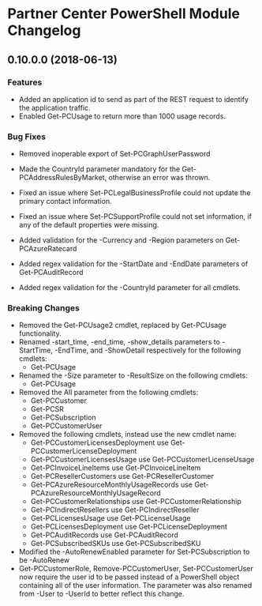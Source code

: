 # Partner Center PowerShell Module Changelog

## 0.10.0.0 (2018-06-13)

### Features

* Added an application id to send as part of the REST request to identify the application traffic.
* Enabled Get-PCUsage to return more than 1000 usage records.

### Bug Fixes

* Removed inoperable export of Set-PCGraphUserPassword
* Made the CountryId parameter mandatory for the Get-PCAddressRulesByMarket, otherwise an error was thrown.
* Fixed an issue where Set-PCLegalBusinessProfile could not update the primary contact information.
* Fixed an issue where Set-PCSupportProfile could not set information, if any of the default properties were missing.

* Added validation for the -Currency and -Region parameters on Get-PCAzureRatecard
* Added regex validation for the -StartDate and -EndDate parameters of Get-PCAuditRecord
* Added regex validation for the -CountryId parameter for all cmdlets.

### Breaking Changes

* Removed the Get-PCUsage2 cmdlet, replaced by Get-PCUsage functionality.
* Renamed -start_time, -end_time, -show_details parameters to -StartTime, -EndTime, and -ShowDetail respectively for the following cmdlets:
  * Get-PCUsage
* Renamed the -Size parameter to -ResultSize on the following cmdlets:
  * Get-PCUsage
* Removed the All parameter from the following cmdlets:
  * Get-PCCustomer
  * Get-PCSR
  * Get-PCSubscription
  * Get-PCCustomerUser
* Removed the following cmdlets, instead use the new cmdlet name:
  * Get-PCCustomerLicensesDeployment use Get-PCCustomerLicenseDeployment
  * Get-PCCustomerLicensesUsage use Get-PCCustomerLicenseUsage
  * Get-PCInvoiceLineItems use Get-PCInvoiceLineItem
  * Get-PCResellerCustomers use Get-PCResellerCustomer
  * Get-PCAzureResourceMonthlyUsageRecords use Get-PCAzureResourceMonthlyUsageRecord
  * Get-PCCustomerRelationships use Get-PCCustomerRelationship
  * Get-PCIndirectResellers use Get-PCIndirectReseller
  * Get-PCLicensesUsage use Get-PCLicenseUsage
  * Get-PCLicensesDeployment use Get-PCLicenseDeployment
  * Get-PCAuditRecords use Get-PCAuditRecord
  * Get-PCSubscribedSKUs use Get-PCSubscribedSKU
* Modified the -AutoRenewEnabled parameter for Set-PCSubscription to be -AutoRenew
* Get-PCCustomerRole, Remove-PCCustomerUser, Set-PCCustomerUser now require the user id to be passed instead of a PowerShell object containing all of the user information. The parameter was also renamed from -User to -UserId to better reflect this change.